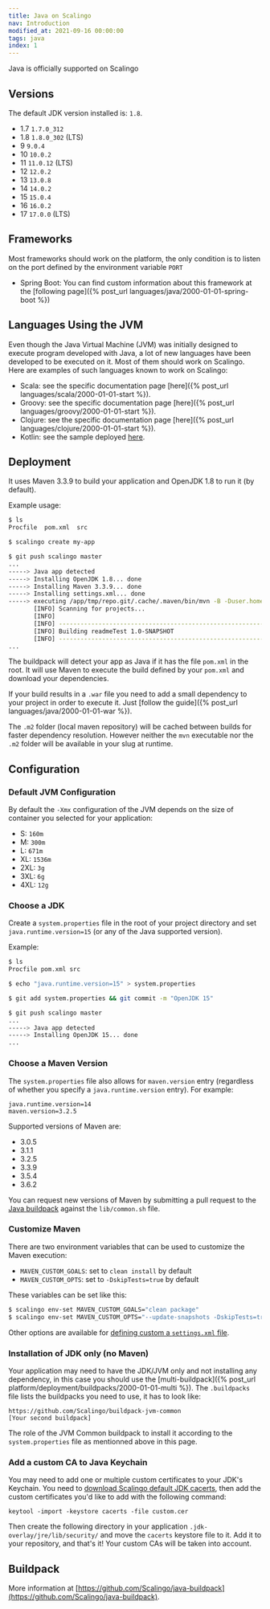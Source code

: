 ```yaml
---
title: Java on Scalingo
nav: Introduction
modified_at: 2021-09-16 00:00:00
tags: java
index: 1
---
```


Java is officially supported on Scalingo

## Versions

The default JDK version installed is: `1.8`.

* 1.7 `1.7.0_312`
* 1.8 `1.8.0_302` (LTS)
* 9   `9.0.4`
* 10  `10.0.2`
* 11  `11.0.12` (LTS)
* 12  `12.0.2`
* 13  `13.0.8`
* 14  `14.0.2`
* 15  `15.0.4`
* 16  `16.0.2`
* 17  `17.0.0` (LTS)

## Frameworks

Most frameworks should work on the platform, the only condition is to listen on the port
defined by the environment variable `PORT`

* Spring Boot: You can find custom information about this framework at the
  [following page]({% post_url languages/java/2000-01-01-spring-boot %})

## Languages Using the JVM

Even though the Java Virtual Machine (JVM) was initially designed to execute
program developed with Java, a lot of new languages have been developed to
be executed on it. Most of them should work on Scalingo. Here are examples of
such languages known to work on Scalingo:

* Scala: see the specific documentation page [here]({% post_url languages/scala/2000-01-01-start %}).
* Groovy: see the specific documentation page [here]({% post_url languages/groovy/2000-01-01-start %}).
* Clojure: see the specific documentation page [here]({% post_url languages/clojure/2000-01-01-start %}).
* Kotlin: see the sample deployed [here](https://sample-kotlin.scalingo.io/).

## Deployment

It uses Maven 3.3.9 to build your application and OpenJDK 1.8 to run it (by
default).

Example usage:

```bash
$ ls
Procfile  pom.xml  src

$ scalingo create my-app

$ git push scalingo master
...
-----> Java app detected
-----> Installing OpenJDK 1.8... done
-----> Installing Maven 3.3.9... done
-----> Installing settings.xml... done
-----> executing /app/tmp/repo.git/.cache/.maven/bin/mvn -B -Duser.home=/tmp/build_19z6l4hp57wqm -Dmaven.repo.local=/app/tmp/repo.git/.cache/.m2/repository -s /app/tmp/repo.git/.cache/.m2/settings.xml -DskipTests=true clean install
       [INFO] Scanning for projects...
       [INFO]
       [INFO] ------------------------------------------------------------------------
       [INFO] Building readmeTest 1.0-SNAPSHOT
       [INFO] ------------------------------------------------------------------------
...
```

The buildpack will detect your app as Java if it has the file `pom.xml` in the
root. It will use Maven to execute the build defined by your `pom.xml` and
download your dependencies.

If your build results in a `.war` file you need to add a small dependency to
your project in order to execute it. Just [follow the guide]({% post_url
languages/java/2000-01-01-war %}).

The `.m2` folder (local maven repository) will be cached between builds for
faster dependency resolution. However neither the `mvn` executable nor the
`.m2` folder will be available in your slug at runtime.

## Configuration

### Default JVM Configuration

By default the `-Xmx` configuration of the JVM depends on the size of container
you selected for your application:

* S: `160m`
* M: `300m`
* L: `671m`
* XL: `1536m`
* 2XL: `3g`
* 3XL: `6g`
* 4XL: `12g`

### Choose a JDK

Create a `system.properties` file in the root of your project directory and
set `java.runtime.version=15` (or any of the Java supported version).

Example:

```bash
$ ls
Procfile pom.xml src

$ echo "java.runtime.version=15" > system.properties

$ git add system.properties && git commit -m "OpenJDK 15"

$ git push scalingo master
...
-----> Java app detected
-----> Installing OpenJDK 15... done
...
```

### Choose a Maven Version

The `system.properties` file also allows for `maven.version` entry
(regardless of whether you specify a `java.runtime.version` entry). For example:

```text
java.runtime.version=14
maven.version=3.2.5
```

Supported versions of Maven are:
- 3.0.5
- 3.1.1
- 3.2.5
- 3.3.9
- 3.5.4
- 3.6.2

You can request new versions of Maven by submitting a pull request to the [Java
buildpack](https://github.com/Scalingo/java-buildpack) against the
`lib/common.sh` file.

### Customize Maven

There are two environment variables that can be used to customize the Maven execution:

+ `MAVEN_CUSTOM_GOALS`: set to `clean install` by default
+ `MAVEN_CUSTOM_OPTS`: set to `-DskipTests=true` by default

These variables can be set like this:

```bash
$ scalingo env-set MAVEN_CUSTOM_GOALS="clean package"
$ scalingo env-set MAVEN_CUSTOM_OPTS="--update-snapshots -DskipTests=true"
```

Other options are available for [defining custom a `settings.xml`
file](https://devcenter.heroku.com/articles/using-a-custom-maven-settings-xml).

### Installation of JDK only (no Maven)

Your application may need to have the JDK/JVM only and not installing any dependency,
in this case you should use the [multi-buildpack]({% post_url platform/deployment/buildpacks/2000-01-01-multi %}).
The `.buildpacks` file lists the buildpacks you need to use, it has to look like:

```
https://github.com/Scalingo/buildpack-jvm-common
[Your second buildpack]
```

The role of the JVM Common buildpack to install it according to the
`system.properties` file as mentionned above in this page.

### Add a custom CA to Java Keychain

You may need to add one or multiple custom certificates to your JDK's Keychain.
You need to [download Scalingo default JDK
cacerts](https://cdn.scalingo.com/documentation/jdk/cacerts), then add the
custom certificates you'd like to add with the following command:

```
keytool -import -keystore cacerts -file custom.cer
```

Then create the following directory in your application
`.jdk-overlay/jre/lib/security/` and move the `cacerts` keystore file to it.
Add it to your repository, and that's it! Your custom CAs will be taken into
account.

## Buildpack

More information at
[https://github.com/Scalingo/java-buildpack](https://github.com/Scalingo/java-buildpack).

